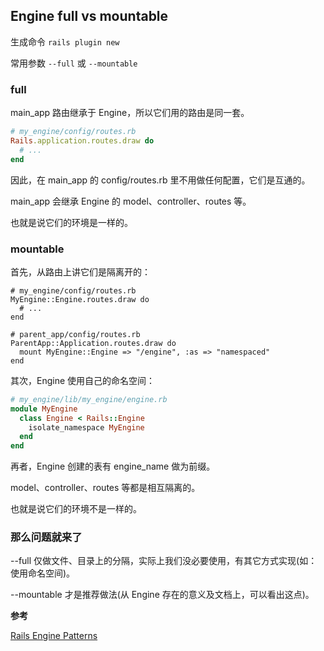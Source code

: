 ## Engine full vs mountable

生成命令 `rails plugin new`

常用参数 `--full` 或 `--mountable`

### full

main_app 路由继承于 Engine，所以它们用的路由是同一套。

```ruby
# my_engine/config/routes.rb
Rails.application.routes.draw do
  # ...
end
```

因此，在 main_app 的 config/routes.rb 里不用做任何配置，它们是互通的。

main_app 会继承 Engine 的 model、controller、routes 等。

也就是说它们的环境是一样的。

### mountable

首先，从路由上讲它们是隔离开的：

```
# my_engine/config/routes.rb
MyEngine::Engine.routes.draw do
  # ...
end

# parent_app/config/routes.rb
ParentApp::Application.routes.draw do
  mount MyEngine::Engine => "/engine", :as => "namespaced"
end
```

其次，Engine 使用自己的命名空间：

```ruby
# my_engine/lib/my_engine/engine.rb
module MyEngine
  class Engine < Rails::Engine
    isolate_namespace MyEngine
  end
end
```

再者，Engine 创建的表有 engine_name 做为前缀。

model、controller、routes 等都是相互隔离的。

也就是说它们的环境不是一样的。

### 那么问题就来了

--full 仅做文件、目录上的分隔，实际上我们没必要使用，有其它方式实现(如：使用命名空间)。

--mountable 才是推荐做法(从 Engine 存在的意义及文档上，可以看出这点)。

**参考**

[Rails Engine Patterns](http://www.slideshare.net/AndyMaleh/rails-engine-patterns)
